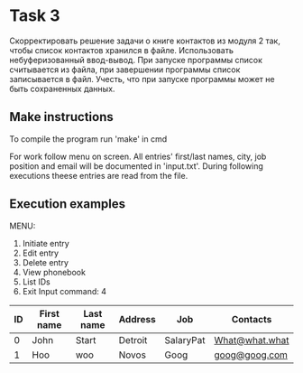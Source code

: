 # Task 3

Скорректировать решение задачи о книге контактов из модуля 2 так,
чтобы список контактов хранился в файле.
Использовать небуферизованный ввод-вывод.
При запуске программы список считывается из файла, при завершении
программы список записывается в файл.
Учесть, что при запуске программы может не быть сохраненных
данных.

## Make instructions

To compile the program run 'make' in cmd

For work follow menu on screen. All entries' first/last names, city, job position and email will be documented in 'input.txt'.
During following executions theese entries are read from the file.

## Execution examples

MENU: 
1. Initiate entry
2. Edit entry
3. Delete entry
4. View phonebook
5. List IDs
6. Exit
Input command: 4

ID   |First name          |Last name           |Address             |Job                 |Contacts            |
-----|--------------------|--------------------|--------------------|--------------------|--------------------|
0    |John                |Start               |Detroit             |SalaryPat           |What@what.what      |
1    |Hoo                 |woo                 |Novos               |Goog                |goog@goog.com       |

